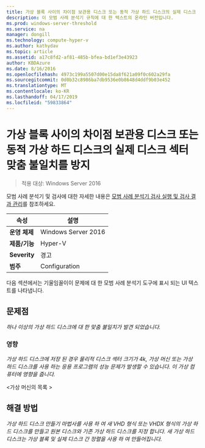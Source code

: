 ```yaml
---
title: 가상 블록 사이의 차이점 보관용 디스크 또는 동적 가상 하드 디스크의 실제 디스크 섹터 맞춤 불일치를 방지
description: 이 모범 사례 분석기 규칙에 대 한 텍스트의 온라인 버전입니다.
ms.prod: windows-server-threshold
ms.service: na
manager: dongill
ms.technology: compute-hyper-v
ms.author: kathydav
ms.topic: article
ms.assetid: a17c8fd2-af81-485b-bfea-bd1ef3e43923
author: KBDAzure
ms.date: 8/16/2016
ms.openlocfilehash: 4973c199a5507d00e15da8f621a09f0c602a29fa
ms.sourcegitcommit: 0d0b32c8986ba7db9536e0b8648d4ddf9b03e452
ms.translationtype: MT
ms.contentlocale: ko-KR
ms.lasthandoff: 04/17/2019
ms.locfileid: "59833864"
---
```

# <a name="avoid-alignment-inconsistencies-between-virtual-blocks-and-physical-disk-sectors-on-dynamic-virtual-hard-disks-or-differencing-disks"></a>가상 블록 사이의 차이점 보관용 디스크 또는 동적 가상 하드 디스크의 실제 디스크 섹터 맞춤 불일치를 방지

>적용 대상: Windows Server 2016

모범 사례 분석기 및 검사에 대한 자세한 내용은 [모범 사례 분석기 검사 실행 및 검사 결과 관리](https://go.microsoft.com/fwlink/p/?LinkID=223177)를 참조하세요.  
  
|속성|설명|  
|-|-|  
|**운영 체제**|Windows Server 2016|  
|**제품/기능**|Hyper-V|  
|**Severity**|경고|  
|**범주**|Configuration|  
  
다음 섹션에서는 기울임꼴이이 문제에 대 한 모범 사례 분석기 도구에 표시 되는 UI 텍스트를 나타냅니다.  
  
## <a name="issue"></a>문제점  
*하나 이상의 가상 하드 디스크에 대 한 맞춤 불일치가 발견 되었습니다.*  
  
### <a name="impact"></a>영향  
*가상 하드 디스크에 저장 된 경우 물리적 디스크 섹터 크기가 4k, 가상 머신 또는 가상 하드 디스크를 사용 하는 응용 프로그램의 성능 문제가 발생할 수 있습니다. 이 가상 컴퓨터에 영향을 줍니다.*  
  
\<가상 머신의 목록 >  
  
## <a name="resolution"></a>해결 방법  
*가상 하드 디스크 만들기 마법사를 사용 하 여 새 VHD 형식 또는 VHDX 형식의 가상 하드 디스크를 만들고 원본 디스크와 기존 가상 하드 디스크를 지정 합니다. 새 가상 하드 디스크는 가상 블록 및 실제 디스크 간 정렬을 사용 하 여 만들어집니다.*  
  


